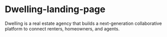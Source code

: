 # Dwelling-landing-page
Dwelling is a real estate agency that builds a next-generation collaborative platform to connect renters, homeowners, and agents.
